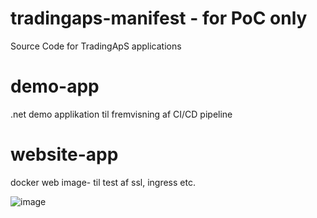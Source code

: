 # tradingaps-manifest - for PoC only
Source Code for TradingApS applications

# demo-app 
.net demo applikation til fremvisning af CI/CD pipeline
# website-app
docker web image- til test af ssl, ingress etc.

![image](https://user-images.githubusercontent.com/92097991/202725934-cb35beb1-052f-42d8-8e68-a4648ec36c63.png)
